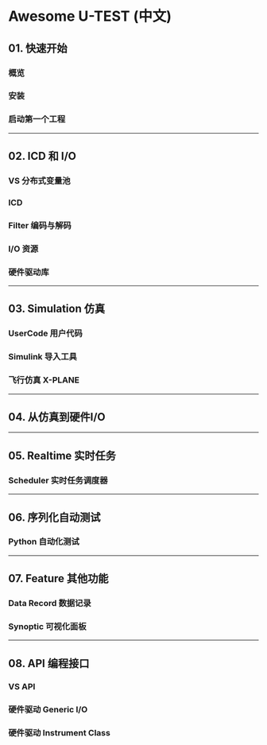 # Awesome U-TEST (中文)
## 01. 快速开始
### 概览 
### 安装
### 启动第一个工程
---
## 02. ICD 和 I/O
### VS 分布式变量池
### ICD
### Filter 编码与解码
### I/O 资源
### 硬件驱动库
---
## 03. Simulation 仿真
### UserCode 用户代码
### Simulink 导入工具
### 飞行仿真 X-PLANE
---
## 04. 从仿真到硬件I/O
---
## 05. Realtime 实时任务
### Scheduler 实时任务调度器
---
## 06. 序列化自动测试
### Python 自动化测试
---
## 07. Feature 其他功能
### Data Record 数据记录
### Synoptic 可视化面板
---
## 08. API 编程接口
### VS API
### 硬件驱动 Generic I/O
### 硬件驱动 Instrument Class



